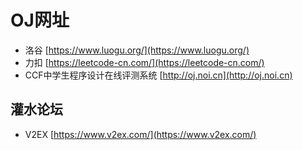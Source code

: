 # OJ网址

* 洛谷 [https://www.luogu.org/](https://www.luogu.org/)
* 力扣 [https://leetcode-cn.com/](https://leetcode-cn.com/)
* CCF中学生程序设计在线评测系统 [http://oj.noi.cn](http://oj.noi.cn)

## 灌水论坛

* V2EX [https://www.v2ex.com/](https://www.v2ex.com/)

